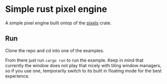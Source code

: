 # Simple rust pixel engine

A simple pixel engine built ontop of the [pixels](https://github.com/parasyte/pixels) crate.

## Run

Clone the repo and cd into one of the examples.

From there just run `cargo run` to run the example. Keep in mind that currently the window does not play that nicely with tiling
window managers, so if you use one, temporarily switch to its built in floating mode for the best experience.
